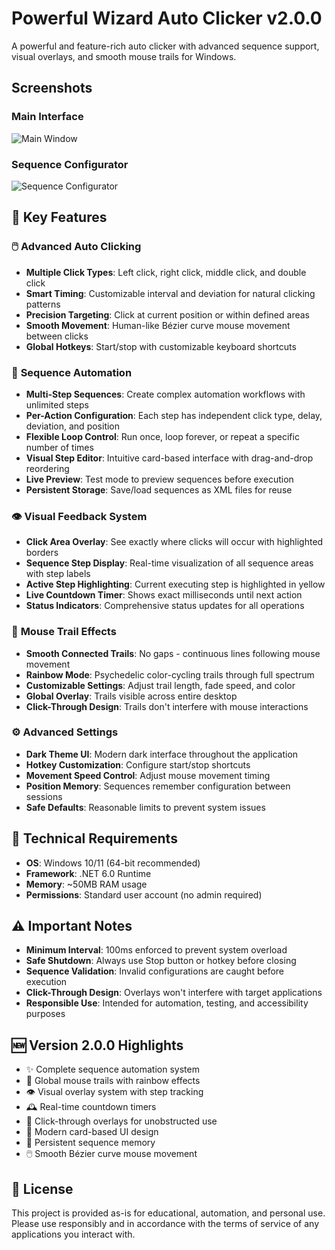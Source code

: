 # Powerful Wizard Auto Clicker v2.0.0

A powerful and feature-rich auto clicker with advanced sequence support, visual overlays, and smooth mouse trails for Windows.

## Screenshots

### Main Interface
![Main Window](images/main-window.png)

### Sequence Configurator
![Sequence Configurator](images/sequence-configurator.png)

## 🚀 Key Features

### 🖱️ **Advanced Auto Clicking**
- **Multiple Click Types**: Left click, right click, middle click, and double click
- **Smart Timing**: Customizable interval and deviation for natural clicking patterns
- **Precision Targeting**: Click at current position or within defined areas
- **Smooth Movement**: Human-like Bézier curve mouse movement between clicks
- **Global Hotkeys**: Start/stop with customizable keyboard shortcuts

### 🎯 **Sequence Automation**
- **Multi-Step Sequences**: Create complex automation workflows with unlimited steps
- **Per-Action Configuration**: Each step has independent click type, delay, deviation, and position
- **Flexible Loop Control**: Run once, loop forever, or repeat a specific number of times
- **Visual Step Editor**: Intuitive card-based interface with drag-and-drop reordering
- **Live Preview**: Test mode to preview sequences before execution
- **Persistent Storage**: Save/load sequences as XML files for reuse

### 👁️ **Visual Feedback System**
- **Click Area Overlay**: See exactly where clicks will occur with highlighted borders
- **Sequence Step Display**: Real-time visualization of all sequence areas with step labels
- **Active Step Highlighting**: Current executing step is highlighted in yellow
- **Live Countdown Timer**: Shows exact milliseconds until next action
- **Status Indicators**: Comprehensive status updates for all operations

### 🌈 **Mouse Trail Effects**
- **Smooth Connected Trails**: No gaps - continuous lines following mouse movement
- **Rainbow Mode**: Psychedelic color-cycling trails through full spectrum
- **Customizable Settings**: Adjust trail length, fade speed, and color
- **Global Overlay**: Trails visible across entire desktop
- **Click-Through Design**: Trails don't interfere with mouse interactions

### ⚙️ **Advanced Settings**
- **Dark Theme UI**: Modern dark interface throughout the application
- **Hotkey Customization**: Configure start/stop shortcuts
- **Movement Speed Control**: Adjust mouse movement timing
- **Position Memory**: Sequences remember configuration between sessions
- **Safe Defaults**: Reasonable limits to prevent system issues



## 🔧 Technical Requirements
- **OS**: Windows 10/11 (64-bit recommended)
- **Framework**: .NET 6.0 Runtime
- **Memory**: ~50MB RAM usage
- **Permissions**: Standard user account (no admin required)

## ⚠️ Important Notes
- **Minimum Interval**: 100ms enforced to prevent system overload
- **Safe Shutdown**: Always use Stop button or hotkey before closing
- **Sequence Validation**: Invalid configurations are caught before execution
- **Click-Through Design**: Overlays won't interfere with target applications
- **Responsible Use**: Intended for automation, testing, and accessibility purposes

## 🆕 Version 2.0.0 Highlights
- ✨ Complete sequence automation system
- 🎨 Global mouse trails with rainbow effects  
- 👁️ Visual overlay system with step tracking
- 🕰️ Real-time countdown timers
- 🎯 Click-through overlays for unobstructed use
- 📱 Modern card-based UI design
- 💾 Persistent sequence memory
- 🖱️ Smooth Bézier curve mouse movement

## 📄 License
This project is provided as-is for educational, automation, and personal use. Please use responsibly and in accordance with the terms of service of any applications you interact with.